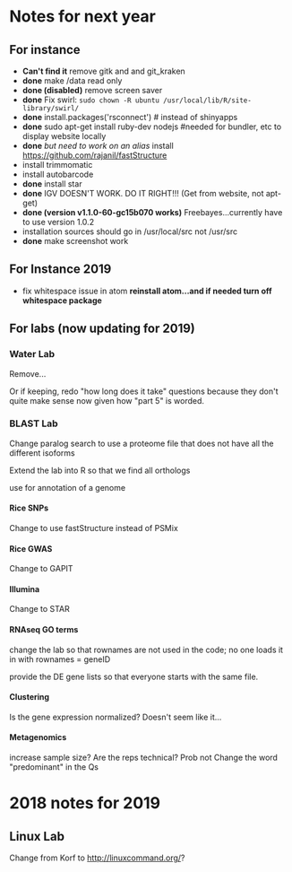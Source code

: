 # Notes for next year

## For instance
* **Can't find it** remove gitk and and git_kraken
* **done** make /data read only
* **done (disabled)** remove screen saver
* **done** Fix swirl: `sudo chown -R ubuntu /usr/local/lib/R/site-library/swirl/`
* **done** install.packages('rsconnect') # instead of shinyapps
* **done** sudo apt-get install ruby-dev nodejs #needed for bundler, etc to display website locally
* **done** _but need to work on an alias_ install https://github.com/rajanil/fastStructure
* install trimmomatic
* install autobarcode
* **done** install star
* **done** IGV DOESN'T WORK.  DO IT RIGHT!!! (Get from website, not apt-get)
* **done (version v1.1.0-60-gc15b070 works)** Freebayes...currently have to use version 1.0.2
* installation sources should go in /usr/local/src not /usr/src
* **done** make screenshot work

## For Instance 2019

* fix whitespace issue in atom **reinstall atom...and if needed turn off whitespace package**


## For labs (now updating for 2019)

### Water Lab

Remove...

Or if keeping, redo "how long does it take" questions because they don't quite make sense now given how "part 5" is worded.

### BLAST Lab

Change paralog search to use a proteome file that does not have all the different isoforms

Extend the lab into R so that we find all orthologs

use for annotation of a genome

#### Rice SNPs

Change to use fastStructure instead of PSMix

#### Rice GWAS

Change to GAPIT

#### Illumina

Change to STAR

#### RNAseq GO terms

change the lab so that rownames are not used in the code; no one loads it in with rownames = geneID

provide the DE gene lists so that everyone starts with the same file.

#### Clustering

Is the gene expression normalized?  Doesn't seem like it...

#### Metagenomics

increase sample size?
Are the reps technical?  Prob not
Change the word "predominant" in the Qs


# 2018 notes for 2019

## Linux Lab

Change from Korf to http://linuxcommand.org/?